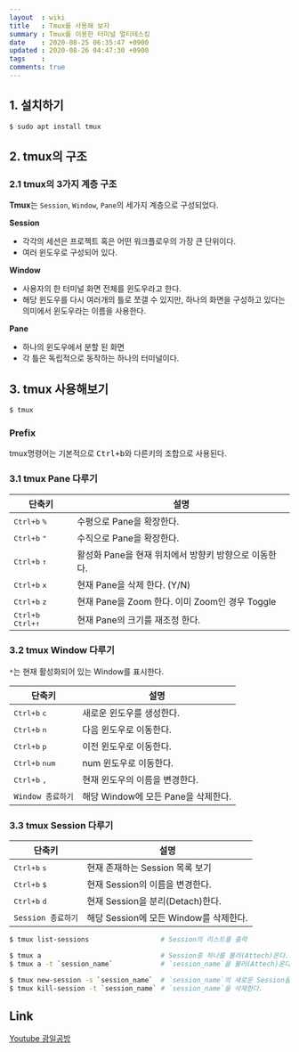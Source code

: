 ```yaml
---
layout  : wiki
title   : Tmux를 사용해 보자
summary : Tmux를 이용한 터미널 멀티테스킹
date    : 2020-08-25 06:35:47 +0900
updated : 2020-08-26 04:47:30 +0900
tags    : 
comments: true
---
```


## 1. 설치하기

```zsh
$ sudo apt install tmux
```

## 2. tmux의 구조

### 2.1 tmux의 3가지 계층 구조

**Tmux**는 `Session`, `Window`, `Pane`의 세가지 계층으로 구성되었다.

**Session**
* 각각의 세션은 프로젝트 혹은 어떤 워크플로우의 가장 큰 단위이다.
* 여러 윈도우로 구성되어 있다.

**Window**
* 사용자의 한 터미널 화면 전체를 윈도우라고 한다.
* 해당 윈도우를 다시 여러개의 틀로 쪼갤 수 있지만, 하나의 화면을 구성하고 있다는 의미에서 윈도우라는 이름을 사용한다.

**Pane**
* 하나의 윈도우에서 분할 된 화면
* 각 틀은 독립적으로 동작하는 하나의 터미널이다.

## 3. tmux 사용해보기

```zsh
$ tmux
```

### Prefix

tmux명령어는 기본적으로 <kbd>Ctrl+b</kbd>와 다른키의 조합으로 사용된다.

### 3.1 tmux Pane 다루기

| 단축키                              | 설명                                                  |
|-------------------------------------|-------------------------------------------------------|
| <kbd>Ctrl+b</kbd> <kbd>%</kbd>      | 수평으로 Pane을 확장한다.                             |
| <kbd>Ctrl+b</kbd> <kbd>"</kbd>      | 수직으로 Pane을 확장한다.                             |
| <kbd>Ctrl+b</kbd> <kbd>↑</kbd>      | 활성화 Pane을 현재 위치에서 방향키 방향으로 이동한다. |
| <kbd>Ctrl+b</kbd> <kbd>x</kbd>      | 현재 Pane을 삭제 한다. (Y/N)                          |
| <kbd>Ctrl+b</kbd> <kbd>z</kbd>      | 현재 Pane을 Zoom 한다. 이미 Zoom인 경우 Toggle        |
| <kbd>Ctrl+b</kbd> <kbd>Ctrl+↑</kbd> | 현재 Pane의 크기를 재조정 한다.                       |

### 3.2 tmux Window 다루기

`*`는 현재 활성화되어 있는 Window를 표시한다.

| 단축키                           | 설명                                |
|----------------------------------|-------------------------------------|
| <kbd>Ctrl+b</kbd> <kbd>c</kbd>   | 새로운 윈도우를 생성한다.           |
| <kbd>Ctrl+b</kbd> <kbd>n</kbd>   | 다음 윈도우로 이동한다.             |
| <kbd>Ctrl+b</kbd> <kbd>p</kbd>   | 이전 윈도우로 이동한다.             |
| <kbd>Ctrl+b</kbd> <kbd>num</kbd> | num 윈도우로 이동한다.              |
| <kbd>Ctrl+b</kbd> <kbd>,</kbd>   | 현재 윈도우의 이름을 변경한다.      |
| `Window 종료하기`               | 해당 Window에 모든 Pane을 삭제한다. |

### 3.3 tmux Session 다루기

| 단축키                         | 설명                                   |
|--------------------------------|----------------------------------------|
| <kbd>Ctrl+b</kbd> <kbd>s</kbd> | 현재 존재하는 Session 목록 보기        |
| <kbd>Ctrl+b</kbd> <kbd>$</kbd> | 현재 Session의 이름을 변경한다.        |
| <kbd>Ctrl+b</kbd> <kbd>d</kbd> | 현재 Session을 분리(Detach)한다.       |
| `Session 종료하기`            | 해당 Session에 모든 Window를 삭제한다. |

```zsh
$ tmux list-sessions                  # Session의 리스트를 출력

$ tmux a                              # Session중 하나를 불러(Attech)온다.
$ tmux a -t `session_name`            # `session_name`을 불러(Attech)온다.

$ tmux new-session -s `session_name`  # `session_name`의 새로운 Session을 생성
$ tmux kill-session -t `session_name` # `session_name`을 삭제한다.
```

## Link

[Youtube 광일공방](https://www.youtube.com/watch?v=FdvjywJBQJg&t=1569s)
